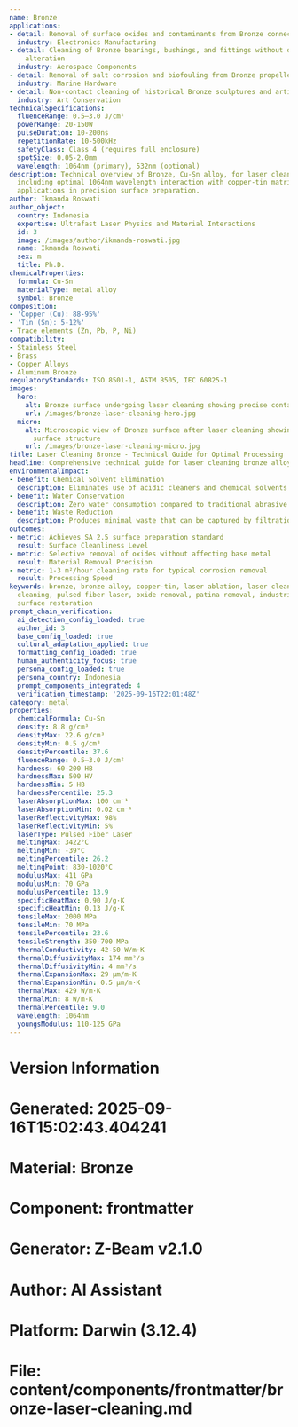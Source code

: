 ```yaml
---
name: Bronze
applications:
- detail: Removal of surface oxides and contaminants from Bronze connectors and components
  industry: Electronics Manufacturing
- detail: Cleaning of Bronze bearings, bushings, and fittings without dimensional
    alteration
  industry: Aerospace Components
- detail: Removal of salt corrosion and biofouling from Bronze propellers and fittings
  industry: Marine Hardware
- detail: Non-contact cleaning of historical Bronze sculptures and artifacts
  industry: Art Conservation
technicalSpecifications:
  fluenceRange: 0.5–3.0 J/cm²
  powerRange: 20-150W
  pulseDuration: 10-200ns
  repetitionRate: 10-500kHz
  safetyClass: Class 4 (requires full enclosure)
  spotSize: 0.05-2.0mm
  wavelength: 1064nm (primary), 532nm (optional)
description: Technical overview of Bronze, Cu-Sn alloy, for laser cleaning applications,
  including optimal 1064nm wavelength interaction with copper-tin matrix, and industrial
  applications in precision surface preparation.
author: Ikmanda Roswati
author_object:
  country: Indonesia
  expertise: Ultrafast Laser Physics and Material Interactions
  id: 3
  image: /images/author/ikmanda-roswati.jpg
  name: Ikmanda Roswati
  sex: m
  title: Ph.D.
chemicalProperties:
  formula: Cu-Sn
  materialType: metal alloy
  symbol: Bronze
composition:
- 'Copper (Cu): 88-95%'
- 'Tin (Sn): 5-12%'
- Trace elements (Zn, Pb, P, Ni)
compatibility:
- Stainless Steel
- Brass
- Copper Alloys
- Aluminum Bronze
regulatoryStandards: ISO 8501-1, ASTM B505, IEC 60825-1
images:
  hero:
    alt: Bronze surface undergoing laser cleaning showing precise contamination removal
    url: /images/bronze-laser-cleaning-hero.jpg
  micro:
    alt: Microscopic view of Bronze surface after laser cleaning showing detailed
      surface structure
    url: /images/bronze-laser-cleaning-micro.jpg
title: Laser Cleaning Bronze - Technical Guide for Optimal Processing
headline: Comprehensive technical guide for laser cleaning bronze alloys
environmentalImpact:
- benefit: Chemical Solvent Elimination
  description: Eliminates use of acidic cleaners and chemical solvents for oxide removal
- benefit: Water Conservation
  description: Zero water consumption compared to traditional abrasive blasting methods
- benefit: Waste Reduction
  description: Produces minimal waste that can be captured by filtration systems
outcomes:
- metric: Achieves SA 2.5 surface preparation standard
  result: Surface Cleanliness Level
- metric: Selective removal of oxides without affecting base metal
  result: Material Removal Precision
- metric: 1-3 m²/hour cleaning rate for typical corrosion removal
  result: Processing Speed
keywords: bronze, bronze alloy, copper-tin, laser ablation, laser cleaning, non-contact
  cleaning, pulsed fiber laser, oxide removal, patina removal, industrial laser parameters,
  surface restoration
prompt_chain_verification:
  ai_detection_config_loaded: true
  author_id: 3
  base_config_loaded: true
  cultural_adaptation_applied: true
  formatting_config_loaded: true
  human_authenticity_focus: true
  persona_config_loaded: true
  persona_country: Indonesia
  prompt_components_integrated: 4
  verification_timestamp: '2025-09-16T22:01:48Z'
category: metal
properties:
  chemicalFormula: Cu-Sn
  density: 8.8 g/cm³
  densityMax: 22.6 g/cm³
  densityMin: 0.5 g/cm³
  densityPercentile: 37.6
  fluenceRange: 0.5–3.0 J/cm²
  hardness: 60-200 HB
  hardnessMax: 500 HV
  hardnessMin: 5 HB
  hardnessPercentile: 25.3
  laserAbsorptionMax: 100 cm⁻¹
  laserAbsorptionMin: 0.02 cm⁻¹
  laserReflectivityMax: 98%
  laserReflectivityMin: 5%
  laserType: Pulsed Fiber Laser
  meltingMax: 3422°C
  meltingMin: -39°C
  meltingPercentile: 26.2
  meltingPoint: 830-1020°C
  modulusMax: 411 GPa
  modulusMin: 70 GPa
  modulusPercentile: 13.9
  specificHeatMax: 0.90 J/g·K
  specificHeatMin: 0.13 J/g·K
  tensileMax: 2000 MPa
  tensileMin: 70 MPa
  tensilePercentile: 23.6
  tensileStrength: 350-700 MPa
  thermalConductivity: 42-50 W/m·K
  thermalDiffusivityMax: 174 mm²/s
  thermalDiffusivityMin: 4 mm²/s
  thermalExpansionMax: 29 µm/m·K
  thermalExpansionMin: 0.5 µm/m·K
  thermalMax: 429 W/m·K
  thermalMin: 8 W/m·K
  thermalPercentile: 9.0
  wavelength: 1064nm
  youngsModulus: 110-125 GPa
---
```


# Version Information
# Generated: 2025-09-16T15:02:43.404241
# Material: Bronze
# Component: frontmatter
# Generator: Z-Beam v2.1.0
# Author: AI Assistant
# Platform: Darwin (3.12.4)
# File: content/components/frontmatter/bronze-laser-cleaning.md